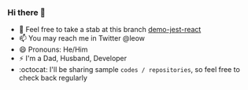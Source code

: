 ### Hi there 👋

- 👯 Feel free to take a stab at this branch [demo-jest-react](https://github.com/georgeleow/gif-gif-react/tree/demo-jest-react-php7.1)
- 📫 You may reach me in Twitter @leow
- 😄 Pronouns: He/Him
- ⚡ I'm a Dad, Husband, Developer 
- :octocat: I'll be sharing sample `codes / repositories`, so feel free to check back regularly 




<!--
**georgeleow/georgeleow** is a ✨ _special_ ✨ repository because its `README.md` (this file) appears on your GitHub profile.

Here are some ideas to get you started:

- 🔭 I’m currently working on ...
- 🌱 I’m currently learning ...
- 👯 I’m looking to collaborate on ...
- 🤔 I’m looking for help with ...
- 💬 Ask me about ...
- 📫 How to reach me: Twitter @leow
- 😄 Pronouns: He/Him
- ⚡ Fun fact: 
-->
